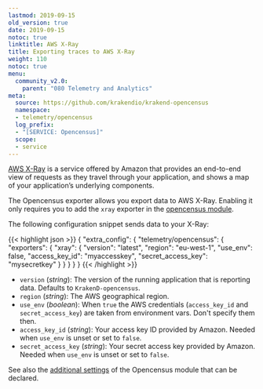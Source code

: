 ```yaml
---
lastmod: 2019-09-15
old_version: true
date: 2019-09-15
notoc: true
linktitle: AWS X-Ray
title: Exporting traces to AWS X-Ray
weight: 110
notoc: true
menu:
  community_v2.0:
    parent: "080 Telemetry and Analytics"
meta:
  source: https://github.com/krakendio/krakend-opencensus
  namespace:
  - telemetry/opencensus
  log_prefix:
  - "[SERVICE: Opencensus]"
  scope:
  - service
---
```

[AWS X-Ray](https://aws.amazon.com/xray/) is a service offered by Amazon that provides an end-to-end view of requests as they travel through your application, and shows a map of your application’s underlying components.

The Opencensus exporter allows you export data to AWS X-Ray. Enabling it only requires you to add the `xray` exporter in the [opencensus module](/docs/v2.0/telemetry/opencensus/).

The following configuration snippet sends data to your X-Ray:

{{< highlight json >}}
{
  "extra_config": {
    "telemetry/opencensus": {
      "exporters": {
        "xray": {
          "version": "latest",
          "region": "eu-west-1",
          "use_env": false,
          "access_key_id": "myaccesskey",
          "secret_access_key": "mysecretkey"
        }
      }
    }
  }
}
{{< /highlight >}}

- `version` (*string*): The version of the running application that is reporting data. Defaults to `KrakenD-opencensus`.
- `region` (*string*): The AWS geographical region.
- `use_env` (*boolean*): When `true` the AWS credentials (`access_key_id` and `secret_access_key`) are taken from environment vars. Don't specify them then.
- `access_key_id` (*string*): Your access key ID provided by Amazon. Needed when `use_env` is unset or set to `false`.
- `secret_access_key` (*string*): Your secret access key provided by Amazon. Needed when `use_env` is unset or set to `false`.


See also the [additional settings](/docs/v2.0/telemetry/opencensus/) of the Opencensus module that can be declared.
